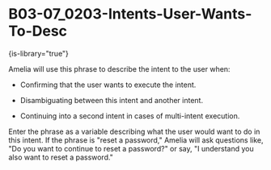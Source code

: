 # B03-07_0203-Intents-User-Wants-To-Desc

{is-library="true"}

<snippet id="B03-07_0203-Intents-User-Wants-To-Desc_snippet">



Amelia will use this phrase to describe the intent to the user when:

* Confirming that the user wants to execute the intent.

* Disambiguating between this intent and another intent.

* Continuing into a second intent in cases of multi-intent execution.

Enter the phrase as a variable describing what the user would want to do in this intent. If the phrase is "reset a password," Amelia will ask questions like, "Do you want to continue to reset a password?" or say, "I understand you also want to reset a password."


</snippet>